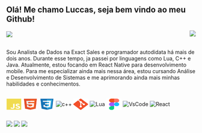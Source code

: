 ## Olá! Me chamo Luccas, seja bem vindo ao meu Github!

<div style="display: inline_block">

 <img align="center" src="https://github-readme-stats.vercel.app/api?username=luccasnoschang&hide=contribs,prs&show_icons=true&theme=dark">
 <img align="right" src="https://github-readme-stats.vercel.app/api/top-langs/?username=luccasnoschang&hide_progress=true&theme=dark">
  
<div>
 
<br>
  
Sou Analista de Dados na Exact Sales e programador autodidata há mais de dois anos. Durante esse tempo, ja passei por linguagens como Lua, C++ e Java. Atualmente, estou focando em React Native para desenvolvimento mobile. Para me especializar ainda mais nessa área, estou cursando Análise e Desenvolvimento de Sistemas e me aprimorando ainda mais minhas habilidades e conhecimentos.

<div style="display: inline_block">
<br>
  <img align="center" alt="Js" height="30" width="40" src="https://raw.githubusercontent.com/devicons/devicon/master/icons/javascript/javascript-plain.svg">
  <img align="center" alt="HTML" height="30" width="40" src="https://raw.githubusercontent.com/devicons/devicon/master/icons/html5/html5-original.svg">
  <img align="center" alt="CSS" height="30" width="40" src="https://raw.githubusercontent.com/devicons/devicon/master/icons/css3/css3-original.svg">
  <img align="center" alt="c++" height="30" width="26" src="https://upload.wikimedia.org/wikipedia/commons/thumb/1/18/ISO_C%2B%2B_Logo.svg/320px-ISO_C%2B%2B_Logo.svg.png">
  <img align="center" alt="Git" height="30" width="40" src="https://raw.githubusercontent.com/devicons/devicon/2ae2a900d2f041da66e950e4d48052658d850630/icons/git/git-original.svg">
  <img align="center" alt="Lua" height="30" width="30" src="https://creazilla-store.fra1.digitaloceanspaces.com/icons/3259762/lua-icon-md.png">
  <img align="center" alt="Figma" height="30" width="40" src="https://github.com/devicons/devicon/blob/master/icons/figma/figma-original.svg">
  <img align="center" alt="VsCode" height="30" width="30" src="https://cdn.icon-icons.com/icons2/2107/PNG/512/file_type_vscode_icon_130084.png">
 <img align="center" alt="React" height="30" width="30" src="https://cdn.jsdelivr.net/gh/devicons/devicon/icons/react/react-original.svg" />
 </div>

  ##
  
  <div> 
  <a href="https://www.instagram.com/lnoschangl/" target="_blank"><img src="https://img.shields.io/badge/-Instagram-%23E4405F?style=for-the-badge&logo=instagram&logoColor=white" target="_blank"></a>
  <a href = "mailto:Luccas.7noschang@gmail.com"><img src="https://img.shields.io/badge/Gmail-D14836?style=for-the-badge&logo=gmail&logoColor=white"></a>
  <a href="https://www.linkedin.com/in/luccas-noschang-95173220b/" target="_blank"><img src="https://img.shields.io/badge/-LinkedIn-%230077B5?style=for-the-badge&logo=linkedin&logoColor=white" target="_blank"></a> 
</div>

